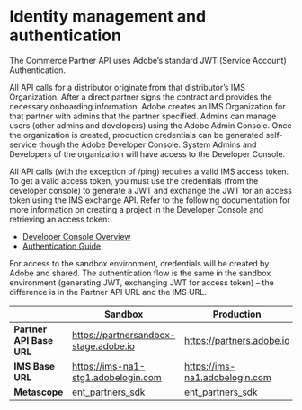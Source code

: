 # Identity management and authentication

The Commerce Partner API uses Adobe’s standard JWT (Service Account) Authentication.

All API calls for a distributor originate from that distributor’s IMS Organization. After a direct partner signs the contract and provides the necessary onboarding information, Adobe creates an IMS Organization for that partner with admins that the partner specified. Admins can manage users (other admins and developers) using the Adobe Admin Console. Once the organization is created, production credentials can be generated self-service though the Adobe Developer Console. System Admins and Developers of the organization will have access to the Developer Console.

All API calls (with the exception of /ping) requires a valid IMS access token. To get a valid access token, you must use the credentials (from the developer console) to generate a JWT and exchange the JWT for an access token using the IMS exchange API. Refer to the following documentation for more information on creating a project in the Developer Console and retrieving an access token:

- [Developer Console Overview](https://developer.adobe.com/developer-console/docs/guides/)
- [Authentication Guide](https://developer.adobe.com/developer-console/docs/guides/authentication/)

For access to the sandbox environment, credentials will be created by Adobe and shared. The authentication flow is the same in the sandbox environment (generating JWT, exchanging JWT for access token) – the difference is in the Partner API URL and the IMS URL.

|                      | Sandbox                                 | Production                       |
|----------------------|-----------------------------------------|----------------------------------|
| **Partner API Base URL** | <https://partnersandbox-stage.adobe.io> | <https://partners.adobe.io>      |
| **IMS Base URL**         | <https://ims-na1-stg1.adobelogin.com>   | <https://ims-na1.adobelogin.com> |
| **Metascope**            | ent_partners_sdk                        | ent_partners_sdk                 |
